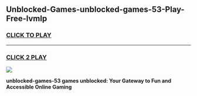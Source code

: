 
## Unblocked-Games-unblocked-games-53-Play-Free-lvmlp
<h3>
<a href="https://premium76.site?title=unblocked-games-53&ref=17A">CLICK TO PLAY</a></h3>
<hr>

<h3>
<a href="https://premium76.site?title=unblocked-games-53&ref=17A">CLICK 2 PLAY</a>
  
</h3>

<a href="https://premium76.site?title=unblocked-games-53&ref=17A"><img src="https://clearcache.store/games.png"></a>


**unblocked-games-53 games unblocked: Your Gateway to Fun and Accessible Online Gaming**
